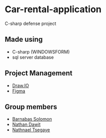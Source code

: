 # Car-rental-application
C-sharp defense project

## Made using
* C-sharp (WINDOWSFORM)
* sql server database

## Project Management
* [Draw.IO](https://drive.google.com/file/d/1zQ99xIBnQFktpXHKOykA8n8QJ_DrEzk3/view?usp=sharing)
* [Figma](https://www.figma.com/file/q96VLh5mUO1MknjInJHIHF/Car-rental?node-id=0%3A1)


## Group members
* [Barnabas Solomon](https://github.com/barnabasSol)
* [Nathan Dawit](https://github.com/nate-sys)
* [Nathnael Tsegaye](https://github.com/nathnael33)
